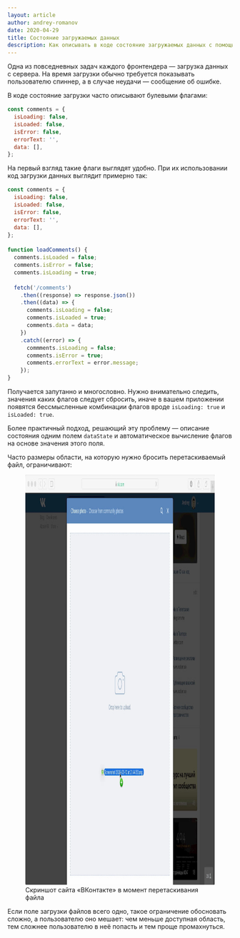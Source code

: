 ```yaml
---
layout: article
author: andrey-romanov
date: 2020-04-29
title: Состояние загружаемых данных
description: Как описывать в коде состояние загружаемых данных с помощью одного текстового поля вместо нескольких булевых переменных.
---
```

<p class="paragraph--lead">Одна из повседневных задач каждого фронтендера — загрузка данных с сервера. На время загрузки обычно требуется показывать пользователю спиннер, а в случае неудачи — сообщение об ошибке.</p>

В коде состояние загрузки часто описывают булевыми флагами:

```javascript
const comments = {
  isLoading: false,
  isLoaded: false,
  isError: false,
  errorText: '',
  data: [],
};
```

На первый взгляд такие флаги выглядят удобно. При их использовании код загрузки данных выглядит примерно так:

```javascript
const comments = {
  isLoading: false,
  isLoaded: false,
  isError: false,
  errorText: '',
  data: [],
};

function loadComments() {
  comments.isLoaded = false;
  comments.isError = false;
  comments.isLoading = true;

  fetch('/comments')
    .then((response) => response.json())
    .then((data) => {
      comments.isLoading = false;
      comments.isLoaded = true;
      comments.data = data;
    })
    .catch((error) => {
      commments.isLoading = false;
      comments.isError = true;
      comments.errorText = error.message;
    });
}
```

Получается запутанно и многословно. Нужно внимательно следить, значения каких флагов следует сбросить, иначе в вашем приложении появятся бессмысленные комбинации флагов вроде `isLoading: true` и `isLoaded: true`.

Более практичный подход, решающий эту проблему — описание состояния одним полем `dataState` и автоматическое вычисление флагов на основе значения этого поля.

Часто размеры области, на которую нужно бросить перетаскиваемый файл, ограничивают:

<figure>
  <img src="vk.jpg" alt="Скриншот сайта «ВКонтакте» в момент перетаскивания файла" height="919" width="1200" />
  <figcaption>Скриншот сайта «ВКонтакте» в момент перетаскивания файла</figcaption>
</figure>

Если поле загрузки файлов всего одно, такое ограничение обосновать сложно, а пользователю оно мешает: чем меньше доступная область, тем сложнее пользователю в неё попасть и тем проще промахнуться.
